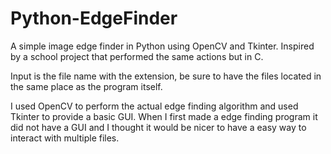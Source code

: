 # Python-EdgeFinder
A simple image edge finder in Python using OpenCV and Tkinter. Inspired by a school project that performed the same actions but in C.

Input is the file name with the extension, be sure to have the files located in the same place as the program itself.

I used OpenCV to perform the actual edge finding algorithm and used Tkinter to provide a basic GUI. When I first made a edge finding program it did not have a GUI and I thought it would be nicer to have a easy way to interact with multiple files.

